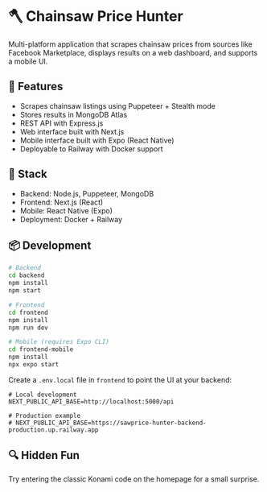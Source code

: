 # 🪓 Chainsaw Price Hunter

Multi-platform application that scrapes chainsaw prices from sources like Facebook Marketplace, displays results on a web dashboard, and supports a mobile UI.

## 🧠 Features
- Scrapes chainsaw listings using Puppeteer + Stealth mode
- Stores results in MongoDB Atlas
- REST API with Express.js
- Web interface built with Next.js
- Mobile interface built with Expo (React Native)
- Deployable to Railway with Docker support

## 🚀 Stack
- Backend: Node.js, Puppeteer, MongoDB
- Frontend: Next.js (React)
- Mobile: React Native (Expo)
- Deployment: Docker + Railway

## 📦 Development

```bash
# Backend
cd backend
npm install
npm start

# Frontend
cd frontend
npm install
npm run dev

# Mobile (requires Expo CLI)
cd frontend-mobile
npm install
npx expo start
```

Create a `.env.local` file in `frontend` to point the UI at your backend:

```
# Local development
NEXT_PUBLIC_API_BASE=http://localhost:5000/api

# Production example
# NEXT_PUBLIC_API_BASE=https://sawprice-hunter-backend-production.up.railway.app
```

## 🔍 Hidden Fun

Try entering the classic Konami code on the homepage for a small surprise.
